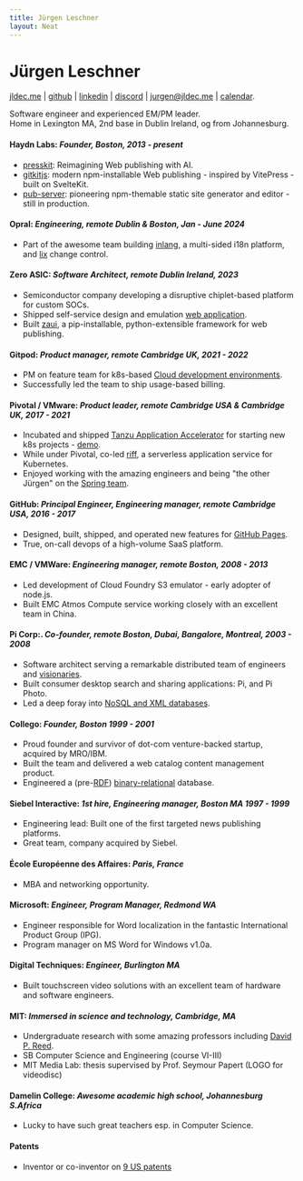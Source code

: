 ```yaml
---
title: Jürgen Leschner
layout: Neat
---
```


# Jürgen Leschner
[jldec.me](https://jldec.me/) | [github](https://github.com/jldec "GitHub: https://github.com/jldec") | [linkedin](https://www.linkedin.com/in/jldec/ "Linkedin: https://www.linkedin.com/in/jldec/") | [discord](https://discord.gg/JrD8c7GbrZ "Chat on Discord") | [jurgen@jldec.me](mailto:jurgen@jldec.me "Email me at jurgen@jldec.me") | [calendar](https://cal.com/jldec/30min "Book an appointment").

Software engineer and experienced EM/PM leader.  
Home in Lexington MA, 2nd base in Dublin Ireland, og from Johannesburg.

#### **Haydn Labs**: _Founder, Boston, 2013 - present_
- [presskit](https://github.com/jldec/presskit/): Reimagining Web publishing with AI.
- [gitkitjs](https://github.com/gitkitjs/gitkitjs): modern npm-installable Web publishing - inspired by VitePress - built on SvelteKit.
- [pub-server](https://jldec.github.io/pub-doc/): pioneering npm-themable static site generator and editor - still in production.

#### **Opral**: _Engineering, remote Dublin & Boston, Jan - June 2024_
- Part of the awesome team building [inlang](https://inlang.com/documentation), a multi-sided i18n platform, and [lix](https://github.com/opral/monorepo/tree/main/lix#readme) change control.

#### **Zero ASIC**: _Software Architect, remote Dublin Ireland, 2023_
- Semiconductor company developing a disruptive chiplet-based platform for custom SOCs.
- Shipped self-service design and emulation [web application](https://www.zeroasic.com/emulation).
- Built [zaui](https://github.com/zeroasiccorp/zaui), a pip-installable, python-extensible framework for web publishing.

#### **Gitpod**: _Product manager, remote Cambridge UK, 2021 - 2022_
- PM on feature team for k8s-based [Cloud development environments](https://www.gitpod.io/cde).
- Successfully led the team to ship usage-based billing.

#### **Pivotal / VMware**: _Product leader, remote Cambridge USA & Cambridge UK, 2017 - 2021_
- Incubated and shipped [Tanzu Application Accelerator](https://docs.vmware.com/en/Application-Accelerator-for-VMware-Tanzu/1.0/acc-docs/GUID-index.html) for starting new k8s projects - [demo](https://www.vmware.com/vmworld/en/video-library/video-landing.html?sessionid=1623133962915001FdQX).
- While under Pivotal, co-led [riff](https://projectriff.io/), a serverless application service for Kubernetes.
- Enjoyed working with the amazing engineers and being "the other Jürgen" on the [Spring team](https://spring.io/team/).

#### **GitHub**: _Principal Engineer, Engineering manager, remote Cambridge USA, 2016 - 2017_
- Designed, built, shipped, and operated new features for [GitHub Pages](https://pages.github.com/).
- True, on-call devops of a high-volume SaaS platform.

#### **EMC / VMWare**: _Engineering manager, remote Boston, 2008 - 2013_
- Led development of Cloud Foundry S3 emulator - early adopter of node.js.
- Built EMC Atmos Compute service working closely with an excellent team in China.

#### **Pi Corp**:. _Co-founder, remote Boston, Dubai, Bangalore, Montreal, 2003 - 2008_
- Software architect serving a remarkable distributed team of engineers and [visionaries](https://en.wikipedia.org/wiki/Paul_Maritz).
- Built consumer desktop search and sharing applications: Pi, and Pi Photo.
- Led a deep foray into [NoSQL and XML databases](https://patents.justia.com/patent/7412452).

#### **Collego**: _Founder, Boston 1999 - 2001_
- Proud founder and survivor of dot-com venture-backed startup, acquired by MRO/IBM.
- Built the team and delivered a web catalog content management product.
- Engineered a (pre-[RDF](https://en.wikipedia.org/wiki/Resource_Description_Framework)) [binary-relational](https://patents.justia.com/patent/6519588) database.

#### **Siebel Interactive**: _1st hire, Engineering manager, Boston MA 1997 - 1999_
- Engineering lead: Built one of the first targeted news publishing platforms.
- Great team, company acquired by Siebel.

#### **École Européenne des Affaires**: _Paris, France_
- MBA and networking opportunity.

#### **Microsoft**: _Engineer, Program Manager, Redmond WA_
- Engineer responsible for Word localization in the fantastic International Product Group (IPG).
- Program manager on MS Word for Windows v1.0a.

#### **Digital Techniques**: _Engineer, Burlington MA_
- Built touchscreen video solutions with an excellent team of hardware and software engineers.

#### **MIT**: _Immersed in science and technology, Cambridge, MA_
- Undergraduate research with some amazing professors including [David P. Reed](https://en.wikipedia.org/wiki/David_P._Reed).
- SB Computer Science and Engineering (course VI-III)
- MIT Media Lab: thesis supervised by Prof. Seymour Papert (LOGO for videodisc)

#### **Damelin College**: _Awesome academic high school, Johannesburg S.Africa_
- Lucky to have such great teachers esp. in Computer Science.

#### **Patents**
- Inventor or co-inventor on [9 US patents](https://patents.justia.com/inventor/jurgen-leschner)
